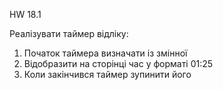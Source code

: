 HW 18.1

Реалізувати таймер відліку:

1. Початок таймера визначати із змінної
2. Відобразити на сторінці час у форматі 01:25
3. Коли закінчився таймер зупинити його